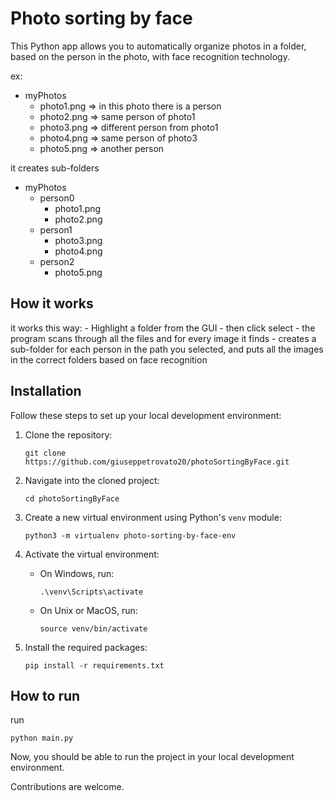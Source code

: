# Photo sorting by face

This Python app allows you to automatically organize photos in a folder, based on the person in the photo, with face recognition technology.

ex:
- myPhotos
    - photo1.png => in this photo there is a person
    - photo2.png => same person of photo1
    - photo3.png => different person from photo1
    - photo4.png => same person of photo3
    - photo5.png => another person
    
it creates sub-folders
- myPhotos
    - person0 
        - photo1.png
        - photo2.png
    - person1
        - photo3.png
        - photo4.png
    - person2
        - photo5.png

## How it works

it works this way:
    - Highlight a folder from the GUI
    - then click select
    - the program scans through all the files and for every image it finds
    - creates a sub-folder for each person in the path you selected, and puts all the images in the correct folders based on face recognition

## Installation

Follow these steps to set up your local development environment:

1. Clone the repository:
    ```
    git clone https://github.com/giuseppetrovato20/photoSortingByFace.git
    ```

2. Navigate into the cloned project:
    ```
    cd photoSortingByFace
    ```

3. Create a new virtual environment using Python's `venv` module:
    ```
    python3 -m virtualenv photo-sorting-by-face-env
    ```

4. Activate the virtual environment:
    - On Windows, run: 
        ```
        .\venv\Scripts\activate
        ```
    - On Unix or MacOS, run: 
        ```
        source venv/bin/activate
        ```

5. Install the required packages:
    ```
    pip install -r requirements.txt
    ```

## How to run

run 
```
python main.py
```

Now, you should be able to run the project in your local development environment.


Contributions are welcome.
